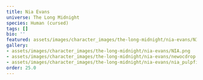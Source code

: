 ```yaml
---
title: Nia Evans
universe: The Long Midnight
species: Human (cursed)
tags: []
bio: ''
featured: assets/images/character_images/the-long-midnight/nia-evans/NIA.png
gallery:
- assets/images/character_images/the-long-midnight/nia-evans/NIA.png
- assets/images/character_images/the-long-midnight/nia-evans/newocdrop.png
- assets/images/character_images/the-long-midnight/nia-evans/nia_pulpfiction.png
order: 25.0
---
```



